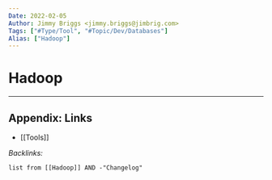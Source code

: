 ```yaml
---
Date: 2022-02-05
Author: Jimmy Briggs <jimmy.briggs@jimbrig.com>
Tags: ["#Type/Tool", "#Topic/Dev/Databases"]
Alias: ["Hadoop"]
---
```


# Hadoop

***

## Appendix: Links

- [[Tools]]

*Backlinks:*

```dataview
list from [[Hadoop]] AND -"Changelog"
```